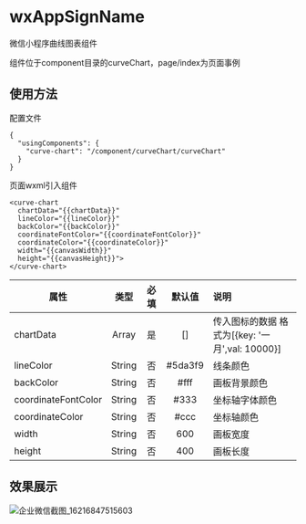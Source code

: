 # wxAppSignName
微信小程序曲线图表组件

组件位于component目录的curveChart，page/index为页面事例
## 使用方法
配置文件
```
{
  "usingComponents": {
    "curve-chart": "/component/curveChart/curveChart"
  }
}
```
页面wxml引入组件
```
<curve-chart 
  chartData="{{chartData}}"
  lineColor="{{lineColor}}" 
  backColor="{{backColor}}" 
  coordinateFontColor="{{coordinateFontColor}}"
  coordinateColor="{{coordinateColor}}"
  width="{{canvasWidth}}" 
  height="{{canvasHeight}}">
</curve-chart>
```
属性|类型|必填|默认值|说明
--|:--:|:--:|:--:|:--
chartData|Array|是|[]|传入图标的数据 格式为[{key: '一月',val: 10000}]
lineColor|String|否|#5da3f9|线条颜色
backColor|String|否|#fff|画板背景颜色
coordinateFontColor|String|否|#333|坐标轴字体颜色
coordinateColor|String|否|#ccc|坐标轴颜色
width|String|否|600|画板宽度
height|String|否|400|画板长度

## 效果展示

![企业微信截图_16216847515603](https://user-images.githubusercontent.com/16251689/119225928-32846700-bb39-11eb-85be-e4454dff0c4b.png)
